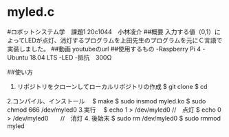 
# myled.c
#ロボットシステム学　課題1
20c1044　小林凌介
##概要
入力する値（0,1）によってLEDが点灯、消灯するプログラムを上田先生のプログラムを元にＣ言語で実装しました。
##動画
youtubeのurl
##使用するもの
  -Raspberry Pi 4
  -Ubuntu 18.04 LTS
  -LED
  -抵抗　300Ω

##使い方
1. リポジトリをクローンしてローカルリポジトリの作成
   $ git clone 
   $ cd 
   
2.コンパイル、インストール
　$ make
  $ sudo insmod myled.ko
  $ sudo chmod 666 /dev/myled0 
3.実行
　$ echo 1 > /dev/myled0    //　点灯
  $ echo 0 > /dev/myled0　　//　消灯
4. 後始末
  $ sudo rm /dev/myled0
  $ sudo rmmod myled 
